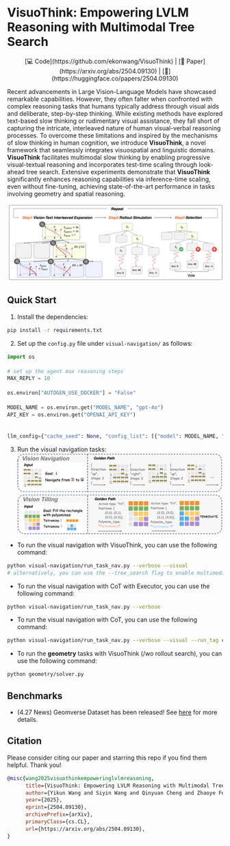 
# VisuoThink: Empowering LVLM Reasoning with Multimodal Tree Search

<div align="center">
[💻 Code](https://github.com/ekonwang/VisuoThink) | [📃 Paper](https://arxiv.org/abs/2504.09130) | [🤗](https://huggingface.co/papers/2504.09130)
</div>

Recent advancements in Large Vision-Language Models have showcased remarkable capabilities. However, they often falter when confronted with complex reasoning tasks that humans typically address through visual aids and deliberate, step-by-step thinking. While existing methods have explored text-based slow thinking or rudimentary visual assistance, they fall short of capturing the intricate, interleaved nature of human visual-verbal reasoning processes. To overcome these limitations and inspired by the mechanisms of slow thinking in human cognition, we introduce **VisuoThink**, a novel framework that seamlessly integrates visuospatial and linguistic domains. **VisuoThink** facilitates multimodal slow thinking by enabling progressive visual-textual reasoning and incorporates test-time scaling through look-ahead tree search. Extensive experiments demonstrate that **VisuoThink** significantly enhances reasoning capabilities via inference-time scaling, even without fine-tuning, achieving state-of-the-art performance in tasks involving geometry and spatial reasoning.

<!-- ![](./assets/visuothink.png) -->
![](./assets/visuothink.png)

## Quick Start

1. Install the dependencies:
```bash
pip install -r requirements.txt
```

2. Set up the `config.py` file under `visual-navigation/` as follows:

```python
import os

# set up the agent max reasoning steps
MAX_REPLY = 10

os.environ["AUTOGEN_USE_DOCKER"] = "False"

MODEL_NAME = os.environ.get("MODEL_NAME", "gpt-4o")
API_KEY = os.environ.get("OPENAI_API_KEY")


llm_config={"cache_seed": None, "config_list": [{"model": MODEL_NAME, "temperature": 0.0, "api_key": API_KEY}]}
```

3. Run the visual navigation tasks:
![](./assets/spatial_reasoning.png)

- To run the visual navigation with VisuoThink, you can use the following command:

```bash
python visual-navigation/run_task_nav.py --verbose --visual
# alternatively, you can use the --tree_search flag to enable multimodal tree search
```

- To run the visual navigation with CoT with Executor, you can use the following command:

```bash
python visual-navigation/run_task_nav.py --verbose
```

- To run the visual navigation with CoT, you can use the following command:

```bash
python visual-navigation/run_task_nav.py --verbose --visual --run_tag cot
```

- To run the **geometry** tasks with VisuoThink (/wo rollout search), you can use the following command:

```bash
python geometry/solver.py
```


## Benchmarks

<!-- - Visual Tiling and Geometry (Geometry3k & Geomverse)'s Google Drive links will be available soon. -->
- (4.27 News) Geomverse Dataset has been released! See [here](dataset/geometry/Dataset_GeomVerse) for more details.

## Citation
Please consider citing our paper and starring this repo if you find them helpful. Thank you!
```bibtex
@misc{wang2025visuothinkempoweringlvlmreasoning,
      title={VisuoThink: Empowering LVLM Reasoning with Multimodal Tree Search}, 
      author={Yikun Wang and Siyin Wang and Qinyuan Cheng and Zhaoye Fei and Liang Ding and Qipeng Guo and Dacheng Tao and Xipeng Qiu},
      year={2025},
      eprint={2504.09130},
      archivePrefix={arXiv},
      primaryClass={cs.CL},
      url={https://arxiv.org/abs/2504.09130}, 
}
```